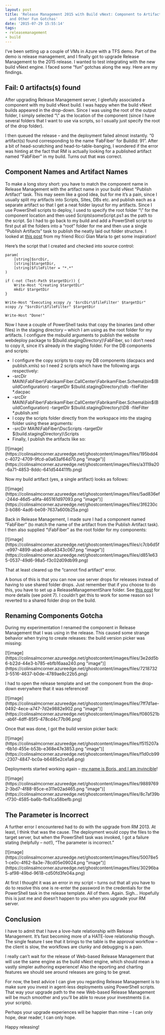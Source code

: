 ```yaml
---
layout: post
title: 'Release Management 2015 with Build vNext: Component to Artifact Name Matching
  and Other Fun Gotchas'
date: '2015-07-29 15:55:14'
tags:
- releasemanagement
- build
---
```


I’ve been setting up a couple of VMs in Azure with a TFS demo. Part of the demo is release management, and I finally got to upgrade Release Management to the 2015 release. I wanted to test integrating with the new build vNext engine. I faced some “fun” gotchas along the way. Here are my findings.

## Fail: 0 artifacts(s) found

After upgrading Release Management server, I gleefully associated a component with my build vNext build. I was happy when the build vNext builds appeared in the drop-down. Since I was using the root of the output folder, I simply selected “\” as the location of the component (since I have several folders that I want to use via scripts, so I usually just specify the root of the drop folder).

I then queued the release – and the deployment failed almost instantly. “0 artifact(s) found corresponding to the name ‘FabFiber’ for BuildId: 91”. After a bit of head-scratching and head-to-table-banging, I wondered if the error was hinting at the fact that RM is actually looking for a published artifact named “FabFiber” in my build. Turns out that was correct.

## Component Names and Artifact Names

To make a long story short: you have to match the component name in Release Management with the artifact name in your build vNext “Publish Artifact” task. This may seem like a good idea, but for me it’s a pain, since I usually split my artifacts into Scripts, Sites, DBs etc. and publish each as a separate artifact so that I get a neat folder layout for my artifacts. Since I use PowerShell scripts to deploy, I used to specify the root folder “\” for the component location and then used Scripts\someScript.ps1 as the path to the script. So I had to go back to my build and add a PowerShell script to first put all the folders into a “root” folder for me and then use a single “Publish Artifacts” task to publish the neatly laid out folder structure. I looked at [this post](http://www.codewrecks.com/blog/index.php/2015/06/30/manage-artifacts-with-tfs-build-vnext/) from my friend Ricci Gian Maria to get some inspiration!

Here’s the script that I created and checked into source control:

    param(
        [string]$srcDir,
        [string]$targetDir,
        [string]$fileFilter = "*.*"
    )
    
    if (-not (Test-Path $targetDir)) {
        Write-Host "Creating $targetDir"
        mkdir $targetDir
    }
    
    Write-Host "Executing xcopy /y '$srcDir\$fileFilter' $targetDir"
    xcopy /y "$srcDir\$fileFilter" $targetDir
    
    Write-Host "Done!"

Now I have a couple of PowerShell tasks that copy the binaries (and other files) in the staging directory – which I am using as the root folder for my artifacts. I configure the msbuild arguments to publish the website webdeploy package to $(build.stagingDirectory)\FabFiber, so I don’t need to copy it, since it’s already in the staging folder. For the DB components and scripts:

- I configure the copy scripts to copy my DB components (dacpacs and publish.xmls) so I need 2 scripts which have the following args respectively:
- -srcDir MAIN\FabFiber\FabrikamFiber.CallCenter\FabrikamFiber.Schema\bin\$(BuildConfiguration) -targetDir $(build.stagingDirectory)\db -fileFilter \*.dacpac
- -srcDir MAIN\FabFiber\FabrikamFiber.CallCenter\FabrikamFiber.Schema\bin\$(BuildConfiguration) -targetDir $(build.stagingDirectory)\DB -fileFilter \*.publish.xml
- I copy the scripts folder directly from the workspace into the staging folder using these arguments:
- -srcDir MAIN\FabFiber\DscScripts -targetDir $(build.stagingDirectory)\Scripts
- Finally, I publish the artifacts like so:
<!--kg-card-begin: html-->[![image](https://colinsalmcorner.azureedge.net/ghostcontent/images/files/195bdd4c-4072-4709-9fcd-a0a63af64d70.png "image")](https://colinsalmcorner.azureedge.net/ghostcontent/images/files/a3119a20-6a71-4853-8ddc-641d544411fb.png)<!--kg-card-end: html-->

Now my build artifact (yes, a single artifact) looks as follows:

<!--kg-card-begin: html-->[![image](https://colinsalmcorner.azureedge.net/ghostcontent/images/files/5ad836ef-244d-46d5-a9fa-465161d97093.png "image")](https://colinsalmcorner.azureedge.net/ghostcontent/images/files/3f6230c3-b086-4ad6-be08-7637a600b25a.png)<!--kg-card-end: html-->

Back in Release Management, I made sure I had a component named “FabFiber” (to match the name of the artifact from the Publish Artifact task). I then also supplied “\FabFiber” as the root folder for my components:

<!--kg-card-begin: html-->[![image](https://colinsalmcorner.azureedge.net/ghostcontent/images/files/c7cb6d5f-e997-4899-abad-a8ce8343c067.png "image")](https://colinsalmcorner.azureedge.net/ghostcontent/images/files/d851e635-0537-49d6-98a5-f3c02d09db99.png)<!--kg-card-end: html-->

That at least cleared up the “cannot find artifact” error.

A bonus of this is that you can now use server drops for releases instead of having to use shared folder drops. Just remember that if you choose to do this, you have to set up a ReleaseManagementShare folder. See [this post](http://blogs.msdn.com/b/visualstudioalm/archive/2014/11/11/what-s-new-in-release-management-for-vs-2013-update-4.aspx) for more details (see point 7). I couldn’t get this to work for some reason so I reverted to a shared folder drop on the build.

## Renaming Components Gotcha

During my experimentation I renamed the component in Release Management that I was using in the release. This caused some strange behavior when trying to create releases: the build version picker was missing:

<!--kg-card-begin: html-->[![image](https://colinsalmcorner.azureedge.net/ghostcontent/images/files/3e2dd5b6-b22d-44e3-b785-ebfb16aaa240.png "image")](https://colinsalmcorner.azureedge.net/ghostcontent/images/files/72187323-5516-4637-b0de-4789ae8c22b5.png)<!--kg-card-end: html-->

I had to open the release template and set the component from the drop-down everywhere that it was referenced!

<!--kg-card-begin: html--> [![image](https://colinsalmcorner.azureedge.net/ghostcontent/images/files/7ff7d1ae-0492-4ece-a747-7d2e9882e902.png "image")](https://colinsalmcorner.azureedge.net/ghostcontent/images/files/f080521b-ab6f-4dff-85f5-478cd4c77b96.png)<!--kg-card-end: html-->

Once that was done, I got the build version picker back:

<!--kg-card-begin: html-->[![image](https://colinsalmcorner.azureedge.net/ghostcontent/images/files/f515207a-6b1d-455e-b53b-e368e47e3853.png "image")](https://colinsalmcorner.azureedge.net/ghostcontent/images/files/f1d0cb99-2307-4847-bc0a-b6485e2ce1a6.png)<!--kg-card-end: html-->

Deployments started working again – [my name is Boris, and I am invincible](https://www.youtube.com/watch?v=b18DjXWyWuc)!

<!--kg-card-begin: html--> [![image](https://colinsalmcorner.azureedge.net/ghostcontent/images/files/98897692-3bd7-4f88-85ce-e311e02ad465.png "image")](https://colinsalmcorner.azureedge.net/ghostcontent/images/files/8c7af39b-f730-4585-ba6b-fb41ca58befb.png)<!--kg-card-end: html-->
## The Parameter is Incorrect

A further error I encountered had to do with the upgrade from RM 2013. At least, I think that was the cause. The deployment would copy the files to the target server, but when the PowerShell task was invoked, I got a failure stating (helpfully – not!), “The parameter is incorrect.”

<!--kg-card-begin: html-->[![image](https://colinsalmcorner.azureedge.net/ghostcontent/images/files/50078e51-ce0c-4f62-8a3e-78cd05e09024.png "image")](https://colinsalmcorner.azureedge.net/ghostcontent/images/files/30296ba5-af98-49bd-9618-cd50fd3fe04a.png)<!--kg-card-end: html-->

At first I thought it was an error in my script – turns out that all you have to do to resolve this one is re-enter the password in the credentials for the PowerShell task in the release template. All of them. Again. Sigh… Hopefully this is just me and doesn’t happen to you when you upgrade your RM server.

## Conclusion

I have to admit that I have a love-hate relationship with Release Management. It’s fast becoming more of a HATE-love relationship though. The single feature I see that it brings to the table is the approval workflow – the client is slow, the workflows are clunky and debugging is a pain.

I really can’t wait for the release of Web-based Release Management that will use the same engine as the build vNext engine, which should mean a vastly simpler authoring experience! Also the reporting and charting features we should see around releases are going to be great.

For now, the best advice I can give you regarding Release Management is to make sure you invest in agent-less deployments using PowerShell scripts. That way your upgrade path to the new Web-based Release Management will be much smoother and you’ll be able to reuse your investments (i.e. your scripts).

Perhaps your upgrade experiences will be happier than mine – I can only hope, dear reader, I can only hope.

Happy releasing!


